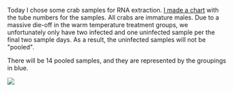 Today I chose some crab samples for RNA extraction. [I made a chart](http://owl.fish.washington.edu/scaphapoda/grace/Crab-project/Samples-for-RNA-isolation.png) with the tube numbers for the samples. All crabs are immature males. Due to a massive die-off in the warm temperature treatment groups, we unfortunately only have two infected and one uninfected sample per the final two sample days. As a result, the uninfected samples will not be "pooled". 

There will be 14 pooled samples, and they are represented by the groupings in blue. 

![](http://owl.fish.washington.edu/scaphapoda/grace/Crab-project/Samples-for-RNA-isolation.png)
